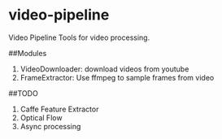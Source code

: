 # video-pipeline
Video Pipeline Tools for video processing.

##Modules
1. VideoDownloader: download videos from youtube
2. FrameExtractor:  Use ffmpeg to sample frames from video

##TODO
1. Caffe Feature Extractor
2. Optical Flow 
3. Async processing
